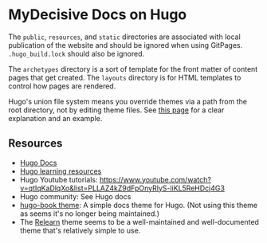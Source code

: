 # MyDecisive Docs on Hugo

The `public`, `resources`, and `static` directories are associated with local publication of the website and should be ignored when using GitPages. `.hugo_build.lock` should also be ignored.

The `archetypes` directory is a sort of template for the front matter of content pages that get created. The `layouts` directory is for HTML templates to control how pages are rendered.

Hugo's union file system means you override themes via a path from the root directory, not by editing theme files. See [this page](https://mcshelby.github.io/hugo-theme-relearn/configuration/sitemanagement/structure/index.html) for a clear explanation and an example.

## Resources

- [Hugo Docs](https://gohugo.io/documentation/)
- [Hugo learning resources](https://gohugo.io/getting-started/external-learning-resources/)
- Hugo Youtube tutorials: https://www.youtube.com/watch?v=qtIqKaDlqXo&list=PLLAZ4kZ9dFpOnyRlyS-liKL5ReHDcj4G3
- Hugo community: See Hugo docs
- [hugo-book theme](https://github.com/alex-shpak/hugo-book?tab=readme-ov-file): A simple docs theme for Hugo. (Not using this theme as seems it's no longer being maintained.)
- The [Relearn](https://github.com/McShelby/hugo-theme-relearn) theme seems to be a well-maintained and well-documented theme that's relatively simple to use.
